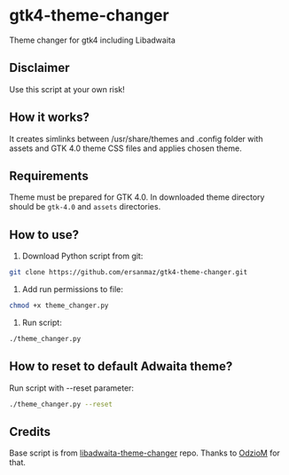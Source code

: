 # gtk4-theme-changer

Theme changer for gtk4 including Libadwaita

## Disclaimer

Use this script at your own risk!

## How it works?

It creates simlinks between /usr/share/themes and .config folder with assets and GTK 4.0 theme CSS files and applies chosen theme.

## Requirements

Theme must be prepared for GTK 4.0.
In downloaded theme directory should be ``gtk-4.0`` and ``assets`` directories.

## How to use?

1. Download Python script from git:

```bash
git clone https://github.com/ersanmaz/gtk4-theme-changer.git
```

1. Add run permissions to file:

```bash
chmod +x theme_changer.py
```

1. Run script:

```bash
./theme_changer.py
```

## How to reset to default Adwaita theme?

Run script with --reset parameter:

```bash
./theme_changer.py --reset
```

## Credits

Base script is from [libadwaita-theme-changer](https://github.com/odziom91/libadwaita-theme-changer) repo. Thanks to [OdzioM](https://github.com/odziom91) for that.
